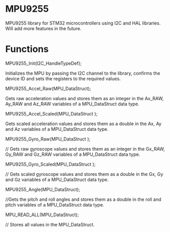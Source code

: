 # MPU9255
MPU9255 library for STM32 microcontrollers using I2C and HAL libraries. Will add more features in the future.

# Functions

MPU9255_Init(I2C_HandleTypeDef);

Initializes the MPU by passing the I2C channel to the library, confirms the device ID and sets the registers to the required values.  

MPU9255_Accel_Raw(MPU_DataStruct);  

Gets raw acceleration values and stores them as an integer in the Ax_RAW, Ay_RAW and Az_RAW variables of a MPU_DataStruct data type.

MPU9255_Accel_Scaled(MPU_DataStruct ); 

Gets scaled acceleration values and stores them as a double in the Ax, Ay and Az variables of a MPU_DataStruct data type.

MPU9255_Gyro_Raw(MPU_DataStruct );  

//  Gets raw gyroscope values and stores them as an integer in the Gx_RAW, Gy_RAW and Gz_RAW variables of a MPU_DataStruct data type.

MPU9255_Gyro_Scaled(MPU_DataStruct ); 

// Gets scaled gyroscope values and stores them as a double in the Gx, Gy and Gz variables of a MPU_DataStruct data type.

MPU9255_Angle(MPU_DataStruct);

//Gets the pitch and roll angles and stores them as a double in the roll and pitch variables of a MPU_DataStruct data type.

MPU_READ_ALL(MPU_DataStruct); 

// Stores all values in the MPU_DataStruct.

